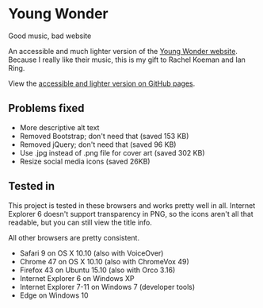 # Young Wonder
Good music, bad website

An accessible and much lighter version of the [Young Wonder website](http://youngwonder.me).
Because I really like their music, this is my gift to Rachel Koeman and Ian Ring.

View the [accessible and lighter version on GitHub pages](http://michielbijl.github.io/young-wonder/build/).

## Problems fixed
* More descriptive alt text
* Removed Bootstrap; don't need that (saved 153 KB)
* Removed jQuery; don't need that (saved 96 KB)
* Use .jpg instead of .png file for cover art (saved 302 KB)
* Resize social media icons (saved 26KB)

## Tested in
This project is tested in these browsers and works pretty well in all.
Internet Explorer 6 doesn't support transparency in PNG,
so the icons aren't all that readable, but you can still view the title info.

All other browsers are pretty consistent.

* Safari 9 on OS X 10.10 (also with VoiceOver)
* Chrome 47 on OS X 10.10 (also with ChromeVox 49)
* Firefox 43 on Ubuntu 15.10 (also with Orco 3.16)
* Internet Explorer 6 on Windows XP
* Internet Explorer 7-11 on Windows 7 (developer tools)
* Edge on Windows 10
